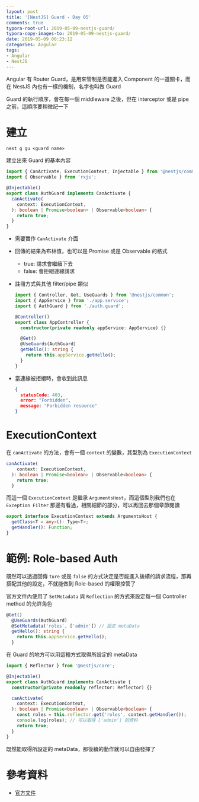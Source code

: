 ```yaml
---
layout: post
title: '[NestJS] Guard - Day 05'
comments: true
typora-root-url: 2019-05-09-nestjs-guard/
typora-copy-images-to: 2019-05-09-nestjs-guard/
date: 2019-05-09 00:23:12
categories: Angular
tags:
- Angular
- NestJS
---
```


Angular 有 Router Guard，是用來管制是否能進入 Component 的一道關卡，而在 NestJS 內也有一樣的機制，名字也叫做 Guard

<!-- more -->

Guard 的執行順序，會在每一個 middleware 之後，但在 interceptor 或是 pipe 之前，這順序要稍微記一下

# 建立

```
nest g gu <guard name>
```

建立出來 Guard 的基本內容

```typescript
import { CanActivate, ExecutionContext, Injectable } from '@nestjs/common';
import { Observable } from 'rxjs';

@Injectable()
export class AuthGuard implements CanActivate {
  canActivate(
    context: ExecutionContext,
  ): boolean | Promise<boolean> | Observable<boolean> {
    return true;
  }
}
```

* 需要實作 `CanActivate` 介面

* 回傳的結果為布林值，也可以是 Promise 或是 Observable 的格式

  * true: 請求會繼續下去
  * false: 會拒絕連線請求

* 註冊方式與其他 filter/pipe 類似

  ```typescript
  import { Controller, Get, UseGuards } from '@nestjs/common';
  import { AppService } from './app.service';
  import { AuthGuard } from './auth.guard';
  
  @Controller()
  export class AppController {
    constructor(private readonly appService: AppService) {}
  
    @Get()
    @UseGuards(AuthGuard)
    getHello(): string {
      return this.appService.getHello();
    }
  }
  ```

* 當連線被拒絕時，會收到此訊息

  ```json
  {
    statusCode: 403,
    error: "Forbidden",
    message: "Forbidden resource"
  }
  ```



# ExecutionContext

在 `canActivate` 的方法，會有一個 `context` 的變數，其型別為 `ExecutionContext`

```typescript
canActivate(
    context: ExecutionContext,
  ): boolean | Promise<boolean> | Observable<boolean> {
    return true;
  }
```

而這一個 `ExecutionContext` 是繼承 `ArgumentsHost`，而這個型別我們也在 `Exception Filter` 那邊有看過，相關細節的部分，可以再回去那個章節閱讀

```typescript
export interface ExecutionContext extends ArgumentsHost {
  getClass<T = any>(): Type<T>;
  getHandler(): Function;
}
```



# 範例: Role-based Auth

既然可以透過回傳 `ture` 或是 `false` 的方式決定是否能進入後續的請求流程，那再搭配其他的設定，不就能做到 Role-based 的權限控管了

官方文件內使用了 `SetMetadata` 與 `Reflection` 的方式來設定每一個 Controller method 的允許角色

```typescript
@Get()
  @UseGuards(AuthGuard)
  @SetMetadata('roles', ['admin']) // 設定 metaData
  getHello(): string {
    return this.appService.getHello();
  }
```

在 Guard 的地方可以用這種方式取得所設定的 metaData

```typescript
import { Reflector } from '@nestjs/core';

@Injectable()
export class AuthGuard implements CanActivate {
  constructor(private readonly reflector: Reflector) {}

  canActivate(
    context: ExecutionContext,
  ): boolean | Promise<boolean> | Observable<boolean> {
    const roles = this.reflector.get('roles', context.getHandler());
    console.log(roles); // 可以取得 ['admin'] 的資料
    return true;
  }
}
```

既然能取得所設定的 metaData，那後續的動作就可以自由發揮了

# 參考資料

* [官方文件](https://docs.nestjs.com/guards)